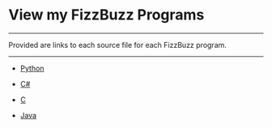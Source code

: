 # View my FizzBuzz Programs

___

Provided are links to each source file for each FizzBuzz program.

___

* [Python](https://github.com/RyanberryPi/FizzBuzz_Programs/blob/master/FizzBuzz_Python/FizzBuzz_Python.py "Python FizzBuzz")

* [C#](https://github.com/RyanberryPi/FizzBuzz_Programs/blob/master/FizzBuzz_C%23/FizzBuzz_CS/FizzBuzz_CS/Program.cs "C# FizzBuzz")

* [C](https://github.com/RyanberryPi/FizzBuzz_Programs/blob/master/FizzBuzz_C/FizzBuzz_C.c "C FizzBuzz")

* [Java](https://github.com/RyanberryPi/FizzBuzz_Programs/blob/master/FizzBuzz_Java/src/com/jetbrains/Main.java "Java FizzBuzz")
